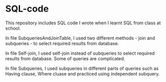 # SQL-code
This repository includes SQL code I wrote when I learnt SQL from class at school. 

In file SubqueriesAndJoinTable, I used two different methods - join and subqueries - to select required results from database.

In file Self-join, I used self-join instead of subqueries to select required results from database. Some of queries are complicated.

In file Subqueries, I used subqueries in different parts of queries such as Having clause, Where cluase and practiced using independent subquery.

